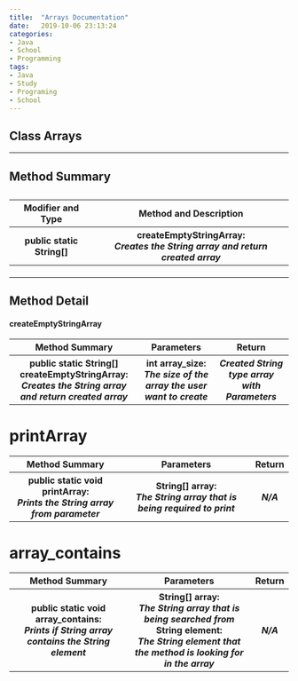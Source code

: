 ```yaml
---
title:  "Arrays Documentation"
date:   2019-10-06 23:13:24
categories:
- Java
- School
- Programming
tags:
- Java
- Study
- Programing
- School
---
```

<h2>Class Arrays</h2>
<hr>
<h2>Method Summary<h2>
  <table>
   <tr> <th><b>Modifier and Type</b></th> <th>Method and Description</th></tr>
   <tr> <th><b>public static String[]</b></th> <th>createEmptyStringArray:<br><i>Creates the String array and return created array</i></th></tr>
  </table>
<hr>
<h2>Method Detail</h2>
 <h4>createEmptyStringArray</h4>
<table>
 <tr> <th><b>Method Summary</b></th> <th><b>Parameters</b></th> <th><b>Return</b></th> </tr>
 <tr> <th><b>public static String[] createEmptyStringArray:</b><br><i>Creates the String array and return created array</i></th> <th><b>int array_size:</b><br><i>The size of the array the user want to create</i></th> <th><i>Created String type array with Parameters</i></th> </tr>
</table>

# printArray
<table>
 <tr> <th><b>Method Summary</b></th> <th><b>Parameters</b></th> <th><b>Return</b></th> </tr>
 <tr> <th><b>public static void printArray:</b><br><i>Prints the String array from parameter</i></th> <th><b>String[] array:</b><br><i>The String array that is being required to print</i></th> <th><i>N/A</i></th> </tr>
</table>

# array_contains
<table>
 <tr> <th><b>Method Summary</b></th> <th><b>Parameters</b></th> <th><b>Return</b></th> </tr>
 <tr> <th><b>public static void array_contains:</b><br><i>Prints if String array contains the String element</i></th> <th><b>String[] array:</b><br><i>The String array that is being searched from</i><br>String element:<br><i>The String element that the method is looking for in the array</i></th> <th><i>N/A</i></th> </tr>
</table>
